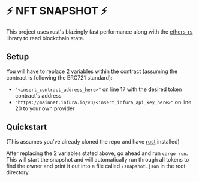 # ⚡️ NFT SNAPSHOT ⚡️

This project uses rust's blazingly fast performance along with the [ethers-rs](https://github.com/gakonst/ethers-rs/) library to read blockchain state.

## Setup

You will have to replace 2 variables within the contract (assuming the contract is following the ERC721 standard):
 - `"<insert_contract_address_here>"` on line 17 with the desired token contract's address 
 - `"https://mainnet.infura.io/v3/<insert_infura_api_key_here>"` on line 20 to your own provider
 
## Quickstart

(This assumes you've already cloned the repo and have [rust](https://www.rust-lang.org/tools/install) installed)

After replacing the 2 variables stated above, go ahead and run `cargo run`. This will start the snapshot and will automatically run through 
all tokens to find the owner and print it out into a file called `/snapshot.json` in the root directory.
